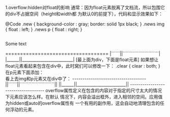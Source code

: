 1.overflow:hidden对float的影响
通常：因为float元素脱离了文档流，所以包围它的div不占据空间（height和width都
为默认0的前提下），代码和显示效果如下：

@Code
.new { background-color : gray; border: solid 1px black; }
.news img { float : left; }
.news p { float : right; }
<div>
	<img src="" alt=""/>
	<p>Some text</p>
</div>	
            ===================================
            |``````||`````````````````````````|
            |______||_________________________|
               [最上面为div，下面是float元素]
如果想让float元素看起来包含在div中，此时窝们可以修改一下：
.clear { clear : both; }
在p元素下面添加：
<br class="clear" />
看上去img和p元素又在div中了：
			------------------------------------
			||``````||````````````````````````||
			||______||________________________||
			------------------------------------
overflow属性定义在包含的内容对于指定的尺寸太大的情况下元素应该怎么样。在默认
情况下，内容会溢出框外，进入相邻的空间。应用值为hidden或auto的overflow属性有
一个有用的副作用，这会自动地清理包含的任何浮动的元素。